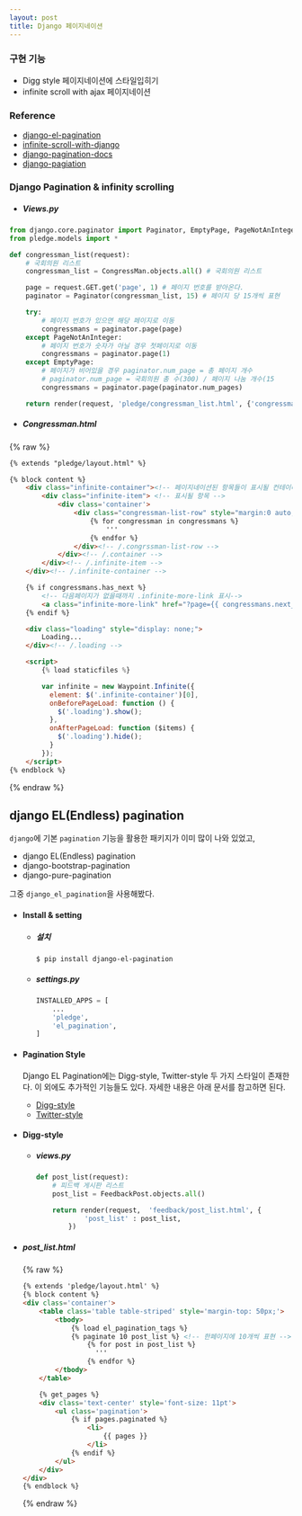 ```yaml
---
layout: post
title: Django 페이지네이션
---
```




### 구현 기능

- Digg style 페이지네이션에 스타일입히기
- infinite scroll with ajax 페이지네이션



### Reference

- [django-el-pagination](http://django-el-pagination.readthedocs.io/en/latest/digg_pagination.html)
- [infinite-scroll-with-django](https://simpleisbetterthancomplex.com/tutorial/2017/03/13/how-to-create-infinite-scroll-with-django.html)
- [django-pagination-docs](https://docs.djangoproject.com/en/1.11/topics/pagination/)
- [django-pagiation](https://cjh5414.github.io/django-pagination/)



### Django Pagination & infinity scrolling

- ##### Views.py

```python
from django.core.paginator import Paginator, EmptyPage, PageNotAnInteger
from pledge.models import *

def congressman_list(request):
    # 국회의원 리스트
    congressman_list = CongressMan.objects.all() # 국회의원 리스트

    page = request.GET.get('page', 1) # 페이지 번호를 받아온다.
    paginator = Paginator(congressman_list, 15) # 페이지 당 15개씩 표현

    try:
        # 페이지 번호가 있으면 해당 페이지로 이동
        congressmans = paginator.page(page)
    except PageNotAnInteger:
        # 페이지 번호가 숫자가 아닐 경우 첫페이지로 이동
        congressmans = paginator.page(1)
    except EmptyPage:
        # 페이지가 비어있을 경우 paginator.num_page = 총 페이지 개수
        # paginator.num_page = 국회의원 총 수(300) / 페이지 나눔 개수(15
        congressmans = paginator.page(paginator.num_pages)

    return render(request, 'pledge/congressman_list.html', {'congressmans': congressmans})
```



- ##### Congressman.html
{% raw %}
```Html
{% extends "pledge/layout.html" %}

{% block content %}
    <div class="infinite-container"><!-- 페이지네이션된 항목들이 표시될 컨테이너 /.infinite-more-link가 화면에 뜰 때마다 로딩된다.-->
        <div class="infinite-item"> <!-- 표시될 항목 -->
            <div class='container'>
                <div class="congressman-list-row" style="margin:0 auto;">
                    {% for congressman in congressmans %}
  						'''
                    {% endfor %}
                </div><!-- /.congrssman-list-row -->
            </div><!-- /.container -->
        </div><!-- /.infinite-item -->
    </div><!-- /.infinite-container -->

    {% if congressmans.has_next %}
        <!-- 다음페이지가 없을때까지 .infinite-more-link 표시-->
        <a class="infinite-more-link" href="?page={{ congressmans.next_page_number }}">More</a>
    {% endif %}

    <div class="loading" style="display: none;">
        Loading...
    </div><!-- /.loading -->

    <script>
        {% load staticfiles %}

        var infinite = new Waypoint.Infinite({
          element: $('.infinite-container')[0],
          onBeforePageLoad: function () {
            $('.loading').show();
          },
          onAfterPageLoad: function ($items) {
            $('.loading').hide();
          }
        });
    </script>
{% endblock %}
```
{% endraw %}



## django EL(Endless) pagination

`django`에 기본 `pagination` 기능을 활용한 패키지가 이미 많이 나와 있었고,

- django EL(Endless) pagination
- django-bootstrap-pagination
- django-pure-pagination

그중 `django_el_pagination`을 사용해봤다.



- #### Install & setting

  - ##### 설치

    ```linux
    $ pip install django-el-pagination
    ```

  -   ##### settings.py

      ```python
      INSTALLED_APPS = [
          ...
          'pledge',
          'el_pagination',
      ]
      ```

- #### Pagination Style

  Django EL Pagination에는 Digg-style, Twitter-style 두 가지 스타일이 존재한다. 이 외에도 추가적인 기능들도 있다. 자세한 내용은 아래 문서를 참고하면 된다.

  - [Digg-style](http://django-el-pagination.readthedocs.io/en/latest/digg_pagination.html)
  - [Twitter-style](http://django-el-pagination.readthedocs.io/en/latest/twitter_pagination.html)

- #### Digg-style

  - ##### views.py

    ```python
    def post_list(request):
        # 피드백 게시판 리스트
        post_list = FeedbackPost.objects.all()

        return render(request,  'feedback/post_list.html', {
                'post_list' : post_list,
            })
    ```


-   ##### post_list.html
    {% raw %}

    ```Html
    {% extends 'pledge/layout.html' %}
    {% block content %}
    <div class='container'>
        <table class='table table-striped' style='margin-top: 50px;'>
            <tbody>
                {% load el_pagination_tags %}
                {% paginate 10 post_list %} <!-- 한페이지에 10개씩 표현 -->
                    {% for post in post_list %}
    		          '''
                    {% endfor %}
            </tbody>
        </table>

        {% get_pages %}
        <div class='text-center' style='font-size: 11pt'>
            <ul class='pagination'>
                {% if pages.paginated %}
                    <li>
                        {{ pages }}
                    </li>
                {% endif %}
            </ul>
        </div>
    </div>
    {% endblock %}
    ```
    {% endraw %}
